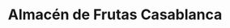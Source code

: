 ---
title: "Almacén de Frutas Casablanca"
url: /cabrerizos/almacen-de-frutas-casablanca/
shop: Gemüse & Obst
---